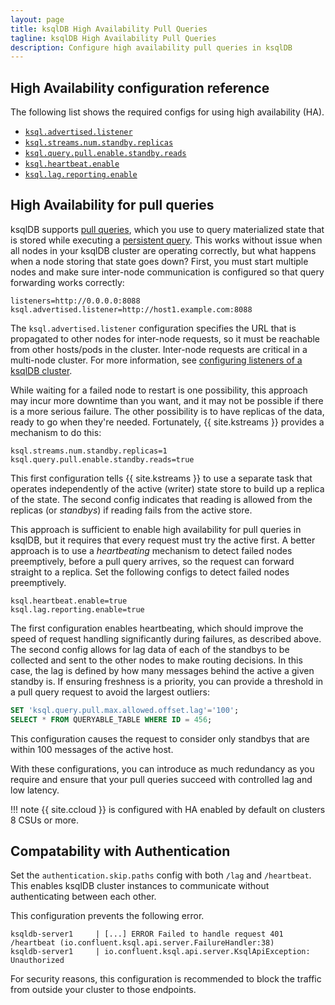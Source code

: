 ```yaml
---
layout: page
title: ksqlDB High Availability Pull Queries
tagline: ksqlDB High Availability Pull Queries
description: Configure high availability pull queries in ksqlDB
---
```


## High Availability configuration reference

The following list shows the required configs for using high availability (HA).

- [`ksql.advertised.listener`](../reference/server-configuration.md#ksqladvertisedlistener)
- [`ksql.streams.num.standby.replicas`](../reference/server-configuration.md#ksqlstreamsnumstandbyreplicas)
- [`ksql.query.pull.enable.standby.reads`](../reference/server-configuration.md#ksqlquerypullenablestandbyreads)
- [`ksql.heartbeat.enable`](../reference/server-configuration.md#ksqlheartbeatenable)
- [`ksql.lag.reporting.enable`](../reference/server-configuration.md#ksqllagreportingenable)


## High Availability for pull queries

ksqlDB supports [pull queries](../developer-guide/ksqldb-reference/select-pull-query.md), which
you use to query materialized state that is stored while executing a 
[persistent query](../concepts/queries.md#persistent). This works without issue when all nodes in
your ksqlDB cluster are operating correctly, but what happens when a node storing that state goes 
down? First, you must start multiple nodes and make sure inter-node communication
is configured so that query forwarding works correctly:

```properties
listeners=http://0.0.0.0:8088
ksql.advertised.listener=http://host1.example.com:8088
```

The `ksql.advertised.listener` configuration specifies the URL that is propagated to other nodes for inter-node requests, so
it must be reachable from other hosts/pods in the cluster. Inter-node requests are critical in a
multi-node cluster. For more information, see [configuring listeners of a ksqlDB cluster](installation/server-config/#configuring-listeners-of-a-ksqldb-cluster).

While waiting for a failed node to restart is one possibility, this approach may incur more downtime than you
want, and it may not be possible if there is a more serious failure. The other possibility is to have
replicas of the data, ready to go when they're needed. Fortunately, {{ site.kstreams }} provides a
mechanism to do this:

```properties
ksql.streams.num.standby.replicas=1
ksql.query.pull.enable.standby.reads=true
```

This first configuration tells {{ site.kstreams }} to use a separate task that operates 
independently of the active (writer) state store to build up a replica of the state. The
second config indicates that reading is allowed from the replicas (or _standbys_) if reading fails
from the active store.

This approach is sufficient to enable high availability for pull queries in ksqlDB, but it requires that every
request must try the active first. A better approach is to use a _heartbeating_ mechanism to 
detect failed nodes preemptively, before a pull query arrives, so the request can forward straight to a 
replica. Set the following configs to detect failed nodes preemptively.

```properties
ksql.heartbeat.enable=true
ksql.lag.reporting.enable=true
```

The first configuration enables heartbeating, which should improve the speed of request handling significantly
during failures, as described above. The second config allows for lag data of each of the standbys to be
collected and sent to the other nodes to make routing decisions. In this case, the lag is defined by how many
messages behind the active a given standby is. If ensuring freshness is a priority, you can provide a threshold in a pull 
query request to avoid the largest outliers:

 
```sql
SET 'ksql.query.pull.max.allowed.offset.lag'='100';
SELECT * FROM QUERYABLE_TABLE WHERE ID = 456;
```

This configuration causes the request to consider only standbys that are within 100 messages of the active
host.

With these configurations, you can introduce as much redundancy as you require and
ensure that your pull queries succeed with controlled lag and low latency.

!!! note 
    {{ site.ccloud }} is configured with HA enabled by default on clusters 8 CSUs or more.

## Compatability with Authentication
Set the `authentication.skip.paths` config with both `/lag` and `/heartbeat`.
This enables ksqlDB cluster instances to communicate without authenticating between each other.


This configuration prevents the following error.
```
ksqldb-server1     | [...] ERROR Failed to handle request 401 /heartbeat (io.confluent.ksql.api.server.FailureHandler:38)
ksqldb-server1     | io.confluent.ksql.api.server.KsqlApiException: Unauthorized
```

For security reasons, this configuration is recommended to block the traffic from outside your cluster to those endpoints.